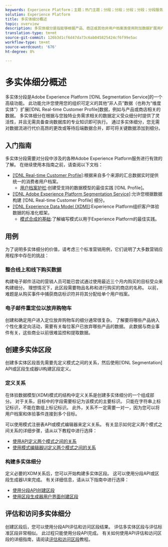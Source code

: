 ```yaml
---
keywords: Experience Platform；主题；热门主题；分段；分段；分段；分段；分段服务；分段；多实体；多实体分段；
solution: Experience Platform
title: 多实体细分概述
topic: overview
description: 多实体细分是指能够根据产品、商店或其他非用户档案类使用附加数据扩展用户档案数据。 连接后，来自其他类的数据就变得像它们是用户档案模式的本机数据一样可用。
translation-type: tm+mt
source-git-commit: 126b3d1cf6d47da73c6ab045825424cf6f99e5ac
workflow-type: tm+mt
source-wordcount: '676'
ht-degree: 0%

---
```



# 多实体细分概述

多实体分段是Adobe Experience Platform [!DNL Segmentation Service]的一个高级功能。 此功能允许您使用您的组织可定义的其他“非人员”数据（也称为“维度实体”）扩展[!DNL Real-time Customer Profile]数据，例如与产品或商店相关的数据。 多实体细分在根据与您独特业务需求相关的数据定义受众细分时提供了灵活性，并且无需具备查询数据库的专业知识即可执行。 通过多实体细分，您无需对数据流进行代价高昂的更改或等待后端数据合并，即可将关键数据添加到细分。

## 入门指南

多实体分段需要对分段中涉及的各种Adobe Experience Platform服务进行有效的了解。 在继续使用本指南之前，请查阅以下文档：

* [[!DNL Real-time Customer Profile]](../profile/home.md):根据来自多个来源的汇总数据实时提供统一的消费者用户档案。
   * [用户档案护栏](../profile/guardrails.md):创建受支持的数据模型的最佳实践 [!DNL Profile]。
* [[!DNL Adobe Experience Platform Segmentation Service]](./home.md):允许您根据数据构建 [!DNL Real-time Customer Profile] 细分。
* [[!DNL Experience Data Model (XDM)]](../xdm/home.md):Experience Platform组织客户体验数据的标准化框架。
   * [模式合成的基础](../xdm/schema/composition.md#union):了解编写模式以用于Experience Platform的最佳实践。

## 用例

为了说明多实体细分的价值，请考虑三个标准营销用例，它们说明了大多数营销应用程序中存在的挑战：

### 整合线上和线下购买数据

构建电子邮件活动的营销人员可能已尝试通过使用最近三个月内购买的目标受众来构建细分。 理想情况下，此区段需要物品名称和进行购买的商店的名称。 以前，难题是从购买事件中捕获商店标识符并将其分配给单个用户档案。

### 电子邮件重定位以放弃购物车

创建和确定用户进入定位放弃购物车的细分通常很复杂。 了解要将哪些产品纳入个性化重定向活动，需要有关每位客户已放弃哪些产品的数据。 此数据与商业事件有关，这些商业以前很难监控和提取数据。

## 创建多实体区段

创建多实体区段首先需要先定义模式之间的关系，然后使用[!DNL Segmentation] API或区段生成器UI构建区段定义。

### 定义关系

在体验数据模型(XDM)模式的结构中定义关系是创建多实体细分的一个组成部分。 对于关系，目标中的字段需要标记为该模式的主要标识。 只能在字符串上标记标识，不能在数组上标记标识。 此外，关系不一定需要一对一，因为您可以将用户档案和体验事件连接到多个目标。

可以使用模式注册表API或模式编辑器来定义关系。 有关显示如何定义两个模式之间关系的详细步骤，请从以下教程中进行选择：

* [使用API定义两个模式之间的关系](../xdm/tutorials/relationship-api.md)
* [使用模式编辑器UI定义两个模式之间的关系](../xdm/tutorials/relationship-ui.md)

### 构建多实体细分

定义必要的XDM关系后，您可以开始构建多实体区段。 这可以使用分段API或区段生成器UI来完成。 有关详细信息，请从以下指南中进行选择：

* [使用分段API创建区段](./tutorials/create-a-segment.md)
* [使用区段生成器用户界面创建区段](./ui/overview.md)

## 评估和访问多实体细分

创建区段后，您可以使用分段API评估和访问区段结果。 评估多实体区段与评估标准区段非常相似。 此过程只能使用分段API完成。 有关如何使用API评估和访问区段的详细指南，请阅读[评估和访问区段](./tutorials/evaluate-a-segment.md)教程。

